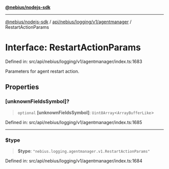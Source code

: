 [**@nebius/nodejs-sdk**](../../../../../../README.md)

***

[@nebius/nodejs-sdk](../../../../../../README.md) / [api/nebius/logging/v1/agentmanager](../README.md) / RestartActionParams

# Interface: RestartActionParams

Defined in: src/api/nebius/logging/v1/agentmanager/index.ts:1683

Parameters for agent restart action.

## Properties

### \[unknownFieldsSymbol\]?

> `optional` **\[unknownFieldsSymbol\]**: `Uint8Array`\<`ArrayBufferLike`\>

Defined in: src/api/nebius/logging/v1/agentmanager/index.ts:1685

***

### $type

> **$type**: `"nebius.logging.agentmanager.v1.RestartActionParams"`

Defined in: src/api/nebius/logging/v1/agentmanager/index.ts:1684
